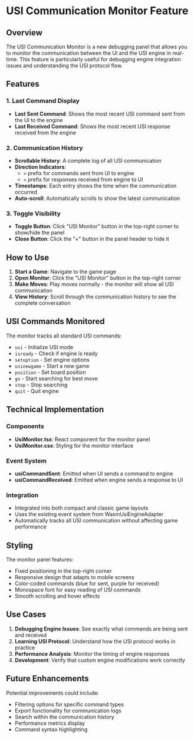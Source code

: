 # USI Communication Monitor Feature

## Overview

The USI Communication Monitor is a new debugging panel that allows you to monitor the communication between the UI and the USI engine in real-time. This feature is particularly useful for debugging engine integration issues and understanding the USI protocol flow.

## Features

### 1. Last Command Display
- **Last Sent Command**: Shows the most recent USI command sent from the UI to the engine
- **Last Received Command**: Shows the most recent USI response received from the engine

### 2. Communication History
- **Scrollable History**: A complete log of all USI communication
- **Direction Indicators**: 
  - `>` prefix for commands sent from UI to engine
  - `<` prefix for responses received from engine to UI
- **Timestamps**: Each entry shows the time when the communication occurred
- **Auto-scroll**: Automatically scrolls to show the latest communication

### 3. Toggle Visibility
- **Toggle Button**: Click "USI Monitor" button in the top-right corner to show/hide the panel
- **Close Button**: Click the "×" button in the panel header to hide it

## How to Use

1. **Start a Game**: Navigate to the game page
2. **Open Monitor**: Click the "USI Monitor" button in the top-right corner
3. **Make Moves**: Play moves normally - the monitor will show all USI communication
4. **View History**: Scroll through the communication history to see the complete conversation

## USI Commands Monitored

The monitor tracks all standard USI commands:

- `usi` - Initialize USI mode
- `isready` - Check if engine is ready
- `setoption` - Set engine options
- `usinewgame` - Start a new game
- `position` - Set board position
- `go` - Start searching for best move
- `stop` - Stop searching
- `quit` - Quit engine

## Technical Implementation

### Components
- **UsiMonitor.tsx**: React component for the monitor panel
- **UsiMonitor.css**: Styling for the monitor interface

### Event System
- **usiCommandSent**: Emitted when UI sends a command to engine
- **usiCommandReceived**: Emitted when engine sends a response to UI

### Integration
- Integrated into both compact and classic game layouts
- Uses the existing event system from WasmUsiEngineAdapter
- Automatically tracks all USI communication without affecting game performance

## Styling

The monitor panel features:
- Fixed positioning in the top-right corner
- Responsive design that adapts to mobile screens
- Color-coded commands (blue for sent, purple for received)
- Monospace font for easy reading of USI commands
- Smooth scrolling and hover effects

## Use Cases

1. **Debugging Engine Issues**: See exactly what commands are being sent and received
2. **Learning USI Protocol**: Understand how the USI protocol works in practice
3. **Performance Analysis**: Monitor the timing of engine responses
4. **Development**: Verify that custom engine modifications work correctly

## Future Enhancements

Potential improvements could include:
- Filtering options for specific command types
- Export functionality for communication logs
- Search within the communication history
- Performance metrics display
- Command syntax highlighting
